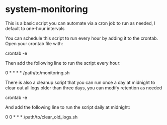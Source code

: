 # system-monitoring

This is a basic script you can automate via a cron job to run as needed, I default to one-hour intervals

You can schedule this script to run every hour by adding it to the crontab. Open your crontab file with:

crontab -e

Then add the following line to run the script every hour:

0 * * * * /path/to/monitoring.sh

There is also a cleanup script that you can run once a day at midnight to clear out all logs older than three days, you can modify retention as needed

crontab -e

And add the following line to run the script daily at midnight:

0 0 * * * /path/to/clear_old_logs.sh
